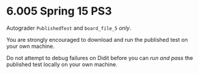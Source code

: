 # 6.005 Spring 15 PS3

Autograder `PublishedTest` and `board_file_5` *only*.

You are strongly encouraged to download and run the published test on your own machine.

Do not attempt to debug failures on Didit before you can *run and pass* the published test locally on your own machine.
